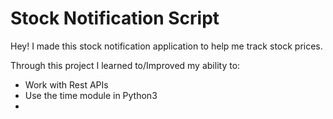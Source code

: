 # Stock Notification Script

Hey! I made this stock notification application to help me track stock prices.

Through this project I learned to/Improved my ability to:

- Work with Rest APIs
- Use the time module in Python3
- 
